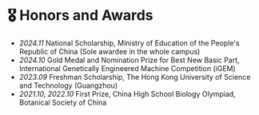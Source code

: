 # 🎖 Honors and Awards
- *2024.11* National Scholarship, Ministry of Education of the People's Republic of China (Sole awardee in the whole campus)
- *2024.10* Gold Medal and Nomination Prize for Best New Basic Part, International Genetically Engineered Machine Competition (iGEM)
- *2023.09* Freshman Scholarship, The Hong Kong University of Science and Technology (Guangzhou)
- *2021.10, 2022.10* First Prize, China High School Biology Olympiad, Botanical Society of China 